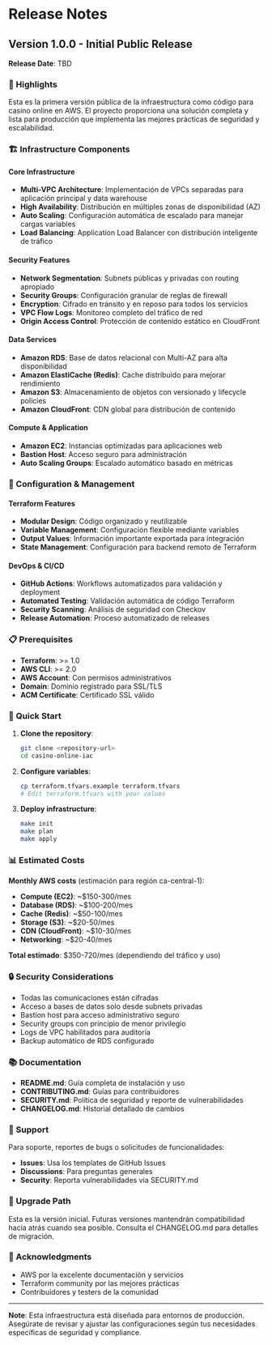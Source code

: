 # Release Notes

## Version 1.0.0 - Initial Public Release

**Release Date**: TBD

### 🎉 Highlights

Esta es la primera versión pública de la infraestructura como código para casino online en AWS. El proyecto proporciona una solución completa y lista para producción que implementa las mejores prácticas de seguridad y escalabilidad.

### 🏗️ Infrastructure Components

#### Core Infrastructure
- **Multi-VPC Architecture**: Implementación de VPCs separadas para aplicación principal y data warehouse
- **High Availability**: Distribución en múltiples zonas de disponibilidad (AZ)
- **Auto Scaling**: Configuración automática de escalado para manejar cargas variables
- **Load Balancing**: Application Load Balancer con distribución inteligente de tráfico

#### Security Features
- **Network Segmentation**: Subnets públicas y privadas con routing apropiado
- **Security Groups**: Configuración granular de reglas de firewall
- **Encryption**: Cifrado en tránsito y en reposo para todos los servicios
- **VPC Flow Logs**: Monitoreo completo del tráfico de red
- **Origin Access Control**: Protección de contenido estático en CloudFront

#### Data Services
- **Amazon RDS**: Base de datos relacional con Multi-AZ para alta disponibilidad
- **Amazon ElastiCache (Redis)**: Cache distribuido para mejorar rendimiento
- **Amazon S3**: Almacenamiento de objetos con versionado y lifecycle policies
- **Amazon CloudFront**: CDN global para distribución de contenido

#### Compute & Application
- **Amazon EC2**: Instancias optimizadas para aplicaciones web
- **Bastion Host**: Acceso seguro para administración
- **Auto Scaling Groups**: Escalado automático basado en métricas

### 🔧 Configuration & Management

#### Terraform Features
- **Modular Design**: Código organizado y reutilizable
- **Variable Management**: Configuración flexible mediante variables
- **Output Values**: Información importante exportada para integración
- **State Management**: Configuración para backend remoto de Terraform

#### DevOps & CI/CD
- **GitHub Actions**: Workflows automatizados para validación y deployment
- **Automated Testing**: Validación automática de código Terraform
- **Security Scanning**: Análisis de seguridad con Checkov
- **Release Automation**: Proceso automatizado de releases

### 📋 Prerequisites

- **Terraform**: >= 1.0
- **AWS CLI**: >= 2.0
- **AWS Account**: Con permisos administrativos
- **Domain**: Dominio registrado para SSL/TLS
- **ACM Certificate**: Certificado SSL válido

### 🚀 Quick Start

1. **Clone the repository**:
   ```bash
   git clone <repository-url>
   cd casino-online-iac
   ```

2. **Configure variables**:
   ```bash
   cp terraform.tfvars.example terraform.tfvars
   # Edit terraform.tfvars with your values
   ```

3. **Deploy infrastructure**:
   ```bash
   make init
   make plan
   make apply
   ```

### 📊 Estimated Costs

**Monthly AWS costs** (estimación para región ca-central-1):
- **Compute (EC2)**: ~$150-300/mes
- **Database (RDS)**: ~$100-200/mes
- **Cache (Redis)**: ~$50-100/mes
- **Storage (S3)**: ~$20-50/mes
- **CDN (CloudFront)**: ~$10-30/mes
- **Networking**: ~$20-40/mes

**Total estimado**: $350-720/mes (dependiendo del tráfico y uso)

### 🔒 Security Considerations

- Todas las comunicaciones están cifradas
- Acceso a bases de datos solo desde subnets privadas
- Bastion host para acceso administrativo seguro
- Security groups con principio de menor privilegio
- Logs de VPC habilitados para auditoría
- Backup automático de RDS configurado

### 📚 Documentation

- **README.md**: Guía completa de instalación y uso
- **CONTRIBUTING.md**: Guías para contribuidores
- **SECURITY.md**: Política de seguridad y reporte de vulnerabilidades
- **CHANGELOG.md**: Historial detallado de cambios

### 🤝 Support

Para soporte, reportes de bugs o solicitudes de funcionalidades:
- **Issues**: Usa los templates de GitHub Issues
- **Discussions**: Para preguntas generales
- **Security**: Reporta vulnerabilidades via SECURITY.md

### 🔄 Upgrade Path

Esta es la versión inicial. Futuras versiones mantendrán compatibilidad hacia atrás cuando sea posible. Consulta el CHANGELOG.md para detalles de migración.

### 🙏 Acknowledgments

- AWS por la excelente documentación y servicios
- Terraform community por las mejores prácticas
- Contribuidores y testers de la comunidad

---

**Note**: Esta infraestructura está diseñada para entornos de producción. Asegúrate de revisar y ajustar las configuraciones según tus necesidades específicas de seguridad y compliance.